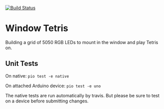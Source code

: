 [![Build Status](https://travis-ci.org/jedp/window-tetris.svg?branch=master)](https://travis-ci.org/jedp/window-tetris)

# Window Tetris

Building a grid of 5050 RGB LEDs to mount in the window and play Tetris on.

## Unit Tests

On native: `pio test -e native`

On attached Arduino device: `pio test -e uno`

The native tests are run automatically by travis. But please be sure to test
on a device before submitting changes.

